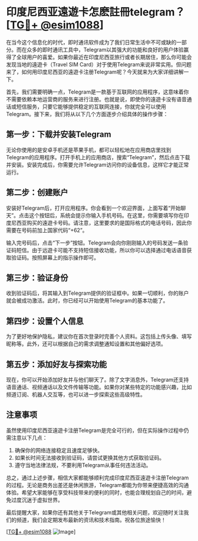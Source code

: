 # 印度尼西亚遠遊卡怎麽註冊telegram？[[TG💪+ @esim1088](https://t.me/s/esim1088)]

在当今这个信息化的时代，即时通讯软件成为了我们日常生活中不可或缺的一部分。而在众多的即时通讯工具中，Telegram以其强大的功能和良好的用户体验赢得了全球用户的喜爱。如果你最近在印度尼西亚旅行或者长期居住，那么你可能会发现当地的遠遊卡（Travel SIM Card）对于使用Telegram来说非常实用。但问题来了，如何用印度尼西亚的遠遊卡注册Telegram呢？今天就来为大家详细讲解一下。

首先，我们需要明确一点，Telegram是一款基于互联网的应用程序，这意味着你不需要依赖本地运营商的服务来进行注册。也就是说，即使你的遠遊卡没有语音通话或短信服务，只要它能够提供稳定的互联网连接，你就完全可以使用Telegram。接下来，我们将从以下几个方面逐步介绍具体的操作步骤：

## 第一步：下载并安装Telegram

无论你使用的是安卓手机还是苹果手机，都可以轻松地在应用商店里找到Telegram的应用程序。打开手机上的应用商店，搜索“Telegram”，然后点击下载并安装。安装完成后，你需要允许Telegram访问你的设备信息，这样它才能正常运行。

## 第二步：创建账户

安装好Telegram后，打开应用程序。你会看到一个欢迎界面，上面写着“开始聊天”。点击这个按钮后，系统会提示你输入手机号码。在这里，你需要填写你在印度尼西亚购买的遠遊卡号码。请注意，这里要求的是国际格式的电话号码，因此你需要在号码前加上国家代码“+62”。

输入完号码后，点击“下一步”按钮。Telegram会向你刚刚输入的号码发送一条验证码短信。由于远遊卡可能不支持短信接收功能，所以你可以选择通过电话语音获取验证码。按照屏幕上的指示操作即可。

## 第三步：验证身份

收到验证码后，将其输入到Telegram提供的验证框中。如果一切顺利，你的账户就会被成功激活。此时，你已经可以开始使用Telegram的基本功能了。

## 第四步：设置个人信息

为了更好地保护隐私，建议你在首次登录时完善个人资料。这包括上传头像、填写昵称等。此外，还可以根据自己的需求调整通知设置和其他偏好选项。

## 第五步：添加好友与探索功能

现在，你可以开始添加好友并与他们聊天了。除了文字消息外，Telegram还支持语音通话、视频通话以及文件传输等功能。如果你对某些特定的功能感兴趣，比如频道订阅、机器人交互等，也可以进一步探索这些高级特性。

## 注意事项

虽然使用印度尼西亚遠遊卡注册Telegram是完全可行的，但在实际操作过程中仍需注意以下几点：
1. 确保你的网络连接稳定且速度足够快。
2. 如果长时间无法接收到验证码，请尝试更换其他方式获取验证码。
3. 遵守当地法律法规，不要利用Telegram从事任何违法活动。

总之，通过上述步骤，相信大家都能够顺利完成印度尼西亚遠遊卡注册Telegram的过程。无论是商务出差还是休闲旅游，Telegram都能为你带来便捷高效的沟通体验。希望大家能够在享受科技带来的便利的同时，也能合理规划自己的时间，避免过度沉迷于虚拟世界。

最后提醒大家，如果你还有其他关于Telegram或其他相关问题，欢迎随时关注我们的频道，我们会定期发布最新的资讯和技术指南。祝各位旅途愉快！

[[TG💪+ @esim1088](https://t.me/s/esim1088) ![Image](https://i.postimg.cc/4NQfJmqS/Snipaste-2025-05-13-00-14-12.png)]